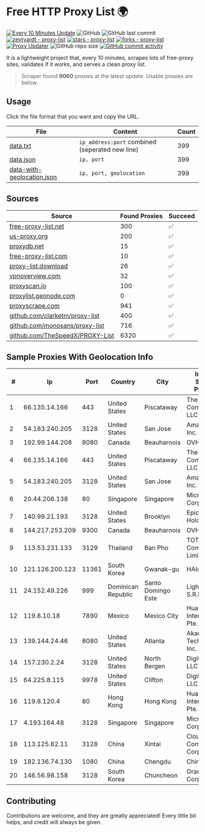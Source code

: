 
# Free HTTP Proxy List 🌍

[![Every 10 Minutes Update](https://github.com/mertguvencli/http-proxy-list/actions/workflows/main.yml/badge.svg?branch=main)](https://github.com/mertguvencli/http-proxy-list/actions/workflows/main.yml)
![GitHub](https://img.shields.io/github/license/mertguvencli/http-proxy-list)
![GitHub last commit](https://img.shields.io/github/last-commit/mertguvencli/http-proxy-list)
[![zevtyardt - proxy-list](https://img.shields.io/static/v1?label=zevtyardt&message=proxy-list&color=blue&logo=github)](https://github.com/zevtyardt/proxy-list "Go to GitHub repo")
[![stars - proxy-list](https://img.shields.io/github/stars/zevtyardt/proxy-list?style=social)](https://github.com/zevtyardt/proxy-list)
[![forks - proxy-list](https://img.shields.io/github/forks/zevtyardt/proxy-list?style=social)](https://github.com/zevtyardt/proxy-list)
[![Proxy Updater](https://github.com/zevtyardt/proxy-list/workflows/Proxy%20Updater/badge.svg)](https://github.com/zevtyardt/proxy-list/actions?query=workflow:"Proxy+Updater")
![GitHub repo size](https://img.shields.io/github/repo-size/zevtyardt/proxy-list)
[![GitHub commit activity](https://img.shields.io/github/commit-activity/m/zevtyardt/proxy-list?logo=commits)](https://github.com/zevtyardt/proxy-list/commits/main)

It is a lightweight project that, every 10 minutes, scrapes lots of free-proxy sites, validates if it works, and serves a clean proxy list.

> Scraper found **9060** proxies at the latest update. Usable proxies are below.

## Usage

Click the file format that you want and copy the URL.

|File|Content|Count|
|----|-------|-----|
|[data.txt](https://raw.githubusercontent.com/mertguvencli/http-proxy-list/main/proxy-list/data.txt)|`ip_address:port` combined (seperated new line)|399|
|[data.json](https://raw.githubusercontent.com/mertguvencli/http-proxy-list/main/proxy-list/data.json)|`ip, port`|399|
|[data-with-geolocation.json](https://raw.githubusercontent.com/mertguvencli/http-proxy-list/main/proxy-list/data-with-geolocation.json)|`ip, port, geolocation`|399|

## Sources

|Source|Found Proxies|Succeed|
|------|-------------|-------|
|[free-proxy-list.net](https://free-proxy-list.net)|300|✅|
|[us-proxy.org](https://www.us-proxy.org)|200|✅|
|[proxydb.net](http://proxydb.net)|15|✅|
|[free-proxy-list.com](https://free-proxy-list.com/?page=&port=&type%5B%5D=http&type%5B%5D=https&up_time=0&search=Search)|10|✅|
|[proxy-list.download](https://www.proxy-list.download/HTTP)|26|✅|
|[vpnoverview.com](https://vpnoverview.com/privacy/anonymous-browsing/free-proxy-servers)|32|✅|
|[proxyscan.io](https://www.proxyscan.io)|100|✅|
|[proxylist.geonode.com](https://proxylist.geonode.com/api/proxy-list?limit=300&page=1&sort_by=lastChecked&sort_type=desc&protocols=http,https)|0|✅|
|[proxyscrape.com](https://api.proxyscrape.com/v2/?request=displayproxies&protocol=http&timeout=10000&country=all&ssl=all&anonymity=all)|941|✅|
|[github.com/clarketm/proxy-list](https://raw.githubusercontent.com/clarketm/proxy-list/master/proxy-list-raw.txt)|400|✅|
|[github.com/monosans/proxy-list](https://raw.githubusercontent.com/monosans/proxy-list/main/proxies/http.txt)|716|✅|
|[github.com/TheSpeedX/PROXY-List](https://raw.githubusercontent.com/TheSpeedX/PROXY-List/master/http.txt)|6320|✅|


## Sample Proxies With Geolocation Info

|#|Ip|Port|Country|City|Internet Service Provider|
|-|--|----|-------|----|-------------------------|
|1|66.135.14.166|443|United States|Piscataway|The Constant Company, LLC|
|2|54.183.240.205|3128|United States|San Jose|Amazon.com, Inc.|
|3|192.99.144.208|8080|Canada|Beauharnois|OVH SAS|
|4|66.135.14.166|443|United States|Piscataway|The Constant Company, LLC|
|5|54.183.240.205|3128|United States|San Jose|Amazon.com, Inc.|
|6|20.44.206.138|80|Singapore|Singapore|Microsoft Corporation|
|7|140.99.21.193|3128|United States|Brooklyn|EpicUp Holdings Inc|
|8|144.217.253.209|9300|Canada|Beauharnois|OVH SAS|
|9|113.53.231.133|3129|Thailand|Ban Pho|TOT Public Company Limited|
|10|121.126.200.123|11361|South Korea|Gwanak-gu|HAIonNet|
|11|24.152.49.226|999|Dominican Republic|Santo Domingo Este|Lightwave S.R.L|
|12|119.8.10.18|7890|Mexico|Mexico City|Huawei International Pte. LTD|
|13|139.144.24.46|8080|United States|Atlanta|Akamai Technologies, Inc.|
|14|157.230.2.24|3128|United States|North Bergen|DigitalOcean, LLC|
|15|64.225.8.115|9978|United States|Clifton|DigitalOcean, LLC|
|16|119.8.120.4|80|Hong Kong|Hong Kong|Huawei International Pte. LTD|
|17|4.193.164.48|3128|Singapore|Singapore|Microsoft Corporation|
|18|113.125.82.11|3128|China|Xintai|Cloud Computing Corporation|
|19|182.136.74.130|1080|China|Chengdu|Chinanet|
|20|146.56.98.158|3128|South Korea|Chuncheon|Oracle Corporation|



## Contributing

Contributions are welcome, and they are greatly appreciated! Every
little bit helps, and credit will always be given.

